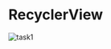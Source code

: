 # RecyclerView
![task1](https://user-images.githubusercontent.com/47654208/111632628-c6c20d00-881c-11eb-9547-a6c80bdd73e7.gif)
